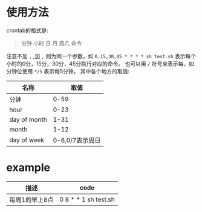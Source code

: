 使用方法
========

crontab的格式是:
> 分钟 小时 日 月 周几 命令

注意不加 `,` ,加 `,` 则为同一个参数，如 `0,15,30,45 * * * * sh test.sh`
表示每个小时的0分，15分，30分，45分执行对应的命令。 也可以用 `/`
符号来表示每，如分钟位使用 `*/5` 表示每5分钟。 其中各个地方的取值:

  名称          |取值 
 -------------- |-----------------
  分钟    |       0-59
  hour       |    0-23
  day of month  | 1-31
  month        |  1-12
  day of week  |  0-6,0/7表示周日

# example
描述|code
-|-
每周1的早上8点|0 8 * * 1 sh test.sh